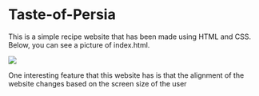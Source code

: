 # Taste-of-Persia

This is a simple recipe website that has been made using HTML and CSS.
Below, you can see a picture of index.html.

<img src="https://github.com/Paniz-Peiravani/Taste-of-Persia/assets/100456553/ecd40072-21ff-4287-addc-5e339272ca12.png" >

One interesting feature that this website has is that the alignment of the website changes based on the screen size of the user
